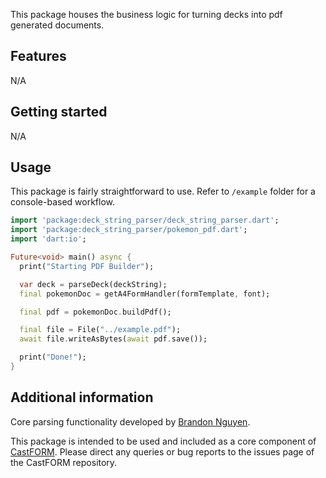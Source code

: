 This package houses the business logic for turning decks into pdf generated documents.

## Features

N/A

## Getting started

N/A

## Usage

This package is fairly straightforward to use. Refer to `/example` folder for a console-based workflow.

```dart
import 'package:deck_string_parser/deck_string_parser.dart';
import 'package:deck_string_parser/pokemon_pdf.dart';
import 'dart:io';

Future<void> main() async {
  print("Starting PDF Builder");

  var deck = parseDeck(deckString);
  final pokemonDoc = getA4FormHandler(formTemplate, font);

  final pdf = pokemonDoc.buildPdf();

  final file = File("../example.pdf");
  await file.writeAsBytes(await pdf.save());

  print("Done!");
}
```

## Additional information

Core parsing functionality developed by [Brandon Nguyen](https://github.com/Bratah123).

This package is intended to be used and included as a core component
of [CastFORM](https://github.com/BAA-Studios/CastFORM). Please direct any queries or bug reports to the issues page of
the CastFORM repository.
